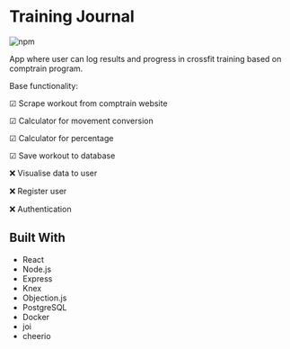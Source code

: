 # Training Journal

![npm](https://img.shields.io/npm/v/npm)

App where user can log results and progress in crossfit training based on comptrain program.

Base functionality:

&#9745; Scrape workout from comptrain website

&#9745; Calculator for movement conversion

&#9745; Calculator for percentage

&#9745; Save workout to database

&#10060; Visualise data to user

&#10060; Register user

&#10060; Authentication

## Built With

- React
- Node.js
- Express
- Knex
- Objection.js
- PostgreSQL
- Docker
- joi
- cheerio
<!--

## Live Demo

[Live Demo Link](https://rdanev.com)

<img src="https://live.staticflickr.com/65535/50495732496_59a26962e8_z.jpg" width="550" style="border-radius : 20px" > -->

<!-- ## Installation and Setup Instructions

#### Example:

Clone down this repository. You will need `node` and `npm` installed globally on your machine.

Installation:

`npm install`

To Start Server:

`npm start`

To Visit App:

Frontend

`localhost:3000`

Backend

`localhost:5000` -->
